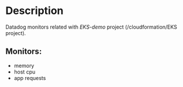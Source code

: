 # Description

Datadog monitors related with *EKS-demo* project (/cloudformation/EKS project).

## Monitors:

- memory
- host cpu
- app requests